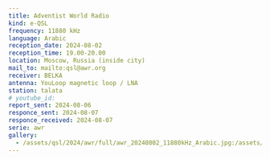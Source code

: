 ```yaml
---
title: Adventist World Radio
kind: e-QSL
frequency: 11880 kHz
language: Arabic
reception_date: 2024-08-02
reception_time: 19.00-20.00
location: Moscow, Russia (inside city)
mail_to: mailto:qsl@awr.org
receiver: BELKA
antenna: YouLoop magnetic loop / LNA
station: talata
# youtube_id: 
report_sent: 2024-08-06
responce_sent: 2024-08-07
responce_received: 2024-08-07
serie: awr
gallery:
  - /assets/qsl/2024/awr/full/awr_20240802_11880kHz_Arabic.jpg:/assets/qsl/2024/awr/small/awr_20240802_11880kHz_Arabic.jpg
---
```

